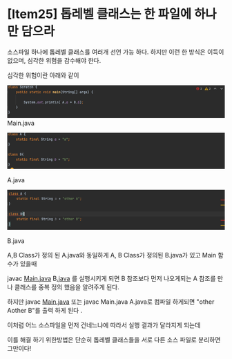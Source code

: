 # [Item25] 톱레벨 클래스는 한 파일에 하나만 담으라

소스파일 하나에 톱레벨 클래스를 여러개 선언 가능 하다. 하지만 이런 한 방식은 이득이 없으며, 심각한 위험을 감수해야 한다. 

  심각한 위험이란 아래와 같이 

![main.java](./images/image1.png)
Main.java

![A.java](./images/image2.png)

A.java

![B.java](./images/image3.png)

B.java
 


A,B Class가 정의 된 A.java와  동일하게 A, B Class가 정의된 B.java가 있고 Main 함수가 있을때 

  javac [Main.java](http://main.java)  B[.java](http://a.java) 를 실행시키게 되면  B 참조보다 먼저 나오게되는 A 참조를 만나 클래스를 중복 정의 했음을 알려주게 된다. 

하지만 
 javac [Main.java](http://main.java) 또는 javac Main.java A.java로 컴파일 하게되면 "other Aother B"를 출력 하게 된다 . 

이처럼 어느 소스파일을 먼저 건네느냐에 따라서 실행 결과가 달라지게 되는데 

이를 해결 하기 위한방법은 단순히 톱레벨 클래스들을 서로 다른 소스 파일로 분리하면 그만이다!